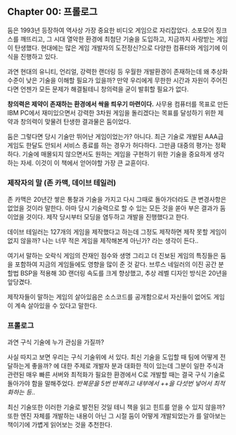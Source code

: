 ## Chapter 00: 프롤로그

둠은 1993년 등장하여 역사상 가장 중요한 비디오 게임으로 자리잡았다. 소포모어 징크스를 깨뜨리고, 그 시대 열악한 환경에 최첨단 기술을 도입하고, 지금까지 사랑받는 게임이 탄생했다. 현대에는 많은 게임 개발자의 도전정신?으로 다양한 컴퓨터와 게임기에 이식을 진행하고 있다.

과연 현대의 유니티, 언리얼, 강력한 랜더링 등 우월한 개발환경이 존재하는데 왜 추상화 수준이 낮은 기술을 이해할 필요가 있을까? 만약 우리에게 무한한 시간과 자원이 주어진다면 언젠가 모든 문제가 해결될테니 창의력을 굳이 발휘할 필요가 없다.

**창의력은 제약이 존재하는 환경에서 싹을 틔우기 마련이다.** 사무용 컴퓨터를 목표로 만든 IBM PC에서 재미있으면서 강력한 3차원 게임을 돌리겠다는 목표를 달성하기 위한 제약과 창의력이 맞물려 탄생한 결과물은 둠이었다.

둠은 그렇다면 당시 기술만 뛰어난 게임이었는가? 아니다. 최근 기술로 개발된 AAA급 게임도 한달도 안되서 서비스 종료를 하는 경우가 허다하다. 그만큼 대중의 평가는 정확하다. 기술에 매몰되지 않으면서도 원하는 게임을 구현하기 위한 기술을 중요하게 생각하는 자세. 이것이 이 책에서 얻어야할 가장 큰 교휸이다.

### 제작자의 말 (존 카맥, 데이브 테일러)

존 카맥은 20년간 쌓은 통찰과 기술을 가지고 다시 그때로 돌아가더라도 큰 변경사항은 없었을 것이라 말한다. 아마 당시 기술력으로 할 수 있는 모든 것을 쏟아 부은 결과가 둠이었을 것이다. 제작 당시부터 모딩을 염두하고 개발을 진행했다고 한다.

데이브 테일러는 127개의 게임을 제작했다고 하는데 그정도 제작하면 제작 못할 게임이 없지 않을까? 나는 너무 적은 게임을 제작해본게 아닌가? 라는 생각이 든다..

여기서 말하는 오락식 게임의 잔재인 점수와 생명 그리고 더 진보된 게임의 특징들은 둠을 포함하여 지금의 게임들에도 영향을 많이 준 것 같다. 브루스 네일러의 이진 공간 분할법 BSP을 적용해 3D 랜더링 속도를 크게 향상했고, 추상 레벨 디자인 방식은 20년을 앞당겼다.

제작자들이 말하는 게임의 살아있음은 소스코드를 공개함으로서 자신들이 없어도 게임이 계속 살아있을 수 있다고 말한다.

### 프롤로그

과연 구식 기술에 누가 관심을 가질까?

사실 따지고 보면 우리는 구식 기술위에 서 있다. 최신 기술을 도입할 때 팀에 어떻게 전달하는게 좋을까? 에 대한 주제로 개발자 분과 대화한 적이 있는데 그분이 일한 주식과 관련된 매우 빠른 서버와 최적화가 필요한 환경에서 C로 개발할 때는 결국 구식 기술로 돌아가야 함을 말해주었다. *반복문을 5번 반복하고 내부에서 ++을 다섯번 넣어서 최적화하는 등..*

최신 기술또한 이러한 기술로 발전된 것일 테니 책을 읽고 힌트를 얻을 수 있지 않을까? 또한 엔진 자체를 개발하는 내용이 아닌 그 시절 둠이 어떻게 개발되었는가 를 알아보는 책이기에 가볍게 읽어보는 것을 추천한다.

